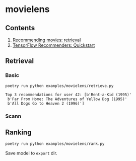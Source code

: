 # movielens

## Contents

1. [Recommending movies: retrieval](https://www.tensorflow.org/recommenders/examples/basic_retrieval)
1. [TensorFlow Recommenders: Quickstart](https://www.tensorflow.org/recommenders/examples/quickstart)

## Retrieval

### Basic

```
poetry run python examples/movielens/retrieve.py
```

```
Top 3 recommendations for user 42: [b'Rent-a-Kid (1995)'
 b'Far From Home: The Adventures of Yellow Dog (1995)'
 b'All Dogs Go to Heaven 2 (1996)']
```

### Scann

## Ranking

```
poetry run python examples/movielens/rank.py
```

Save model to `export` dir.


